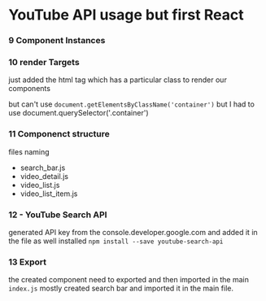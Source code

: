 # YouTube API usage but first React
 
 ### 9 Component Instances

 ### 10 render Targets
 just added the html tag which has a particular class to render our components

 but can't use `document.getElementsByClassName('container')` but I had to use document.querySelector('.container')

 ### 11 Componenct structure
 files naming
  - search_bar.js
  - video_detail.js
  - video_list.js
  - video_list_item.js

 ### 12 - YouTube Search API
   generated API key from the console.developer.google.com 
   and added it in the file
   as well installed `npm install --save youtube-search-api`

 ### 13 Export
  the created component need to exported and then imported in the main `index.js`
  mostly created search bar and imported it in the main file.